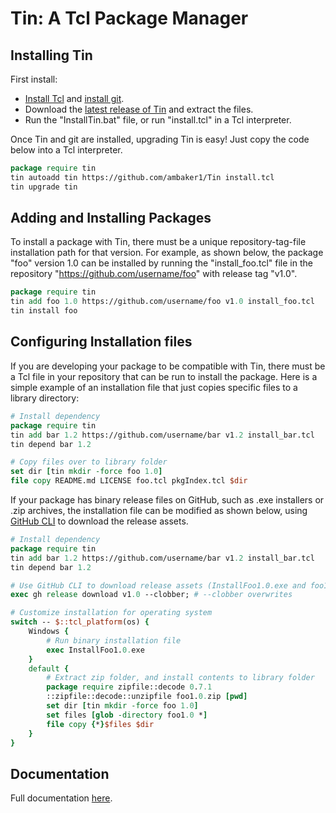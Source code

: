 # Tin: A Tcl Package Manager

## Installing Tin

First install: 
* [Install Tcl](https://www.activestate.com/products/tcl/) and [install git](https://git-scm.com/book/en/v2/Getting-Started-Installing-Git).
* Download the [latest release of Tin](https://github.com/ambaker1/Tin/releases) and extract the files.
* Run the "InstallTin.bat" file, or run "install.tcl" in a Tcl interpreter.

Once Tin and git are installed, upgrading Tin is easy! Just copy the code below into a Tcl interpreter.

```tcl
package require tin
tin autoadd tin https://github.com/ambaker1/Tin install.tcl
tin upgrade tin
```

## Adding and Installing Packages

To install a package with Tin, there must be a unique repository-tag-file installation path for that version. For example, as shown below, the package "foo" version 1.0 can be installed by running the "install_foo.tcl" file in the repository "https://github.com/username/foo" with release tag "v1.0".

```tcl
package require tin
tin add foo 1.0 https://github.com/username/foo v1.0 install_foo.tcl
tin install foo
```

## Configuring Installation files
If you are developing your package to be compatible with Tin, there must be a Tcl file in your repository that can be run to install the package. 
Here is a simple example of an installation file that just copies specific files to a library directory:

```tcl
# Install dependency
package require tin
tin add bar 1.2 https://github.com/username/bar v1.2 install_bar.tcl
tin depend bar 1.2

# Copy files over to library folder
set dir [tin mkdir -force foo 1.0]
file copy README.md LICENSE foo.tcl pkgIndex.tcl $dir
```

If your package has binary release files on GitHub, such as .exe installers or .zip archives, the installation file can be modified as shown below, using [GitHub CLI](https://cli.github.com/) to download the release assets. 

```tcl
# Install dependency
package require tin
tin add bar 1.2 https://github.com/username/bar v1.2 install_bar.tcl
tin depend bar 1.2

# Use GitHub CLI to download release assets (InstallFoo1.0.exe and foo1.0.zip)
exec gh release download v1.0 --clobber; # --clobber overwrites

# Customize installation for operating system
switch -- $::tcl_platform(os) {
    Windows {
        # Run binary installation file
        exec InstallFoo1.0.exe
    }
    default {
        # Extract zip folder, and install contents to library folder
        package require zipfile::decode 0.7.1
        ::zipfile::decode::unzipfile foo1.0.zip [pwd]
        set dir [tin mkdir -force foo 1.0]
        set files [glob -directory foo1.0 *]
        file copy {*}$files $dir
    }
}
```

## Documentation

Full documentation [here](https://raw.githubusercontent.com/ambaker1/Tin/main/doc/tin.pdf).

